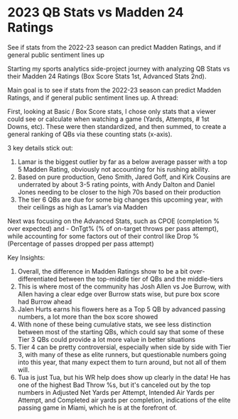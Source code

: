 # 2023 QB Stats vs Madden 24 Ratings
See if stats from the 2022-23 season can predict Madden Ratings, and if general public sentiment lines up

Starting my sports analytics side-project journey with analyzing QB Stats vs their Madden 24 Ratings (Box Score Stats 1st, Advanced Stats 2nd). 

Main goal is to see if stats from the 2022-23 season can predict Madden Ratings, and if general public sentiment lines up. A thread:

First, looking at Basic / Box Score stats, I chose only stats that a viewer could see or calculate when watching a game (Yards, Attempts, # 1st Downs, etc). These were then standardized, and then summed, to create a general ranking of QBs via these counting stats (x-axis). 

3 key details stick out: 
1. Lamar is the biggest outlier by far as a below average passer with a top 5 Madden Rating, obviously not accounting for his rushing ability. 
2. Based on pure production, Geno Smith, Jared Goff, and Kirk Cousins are underrated by about 3-5 rating points, with Andy Dalton and Daniel Jones needing to be closer to the high 70s based on their production 
3. The tier 6 QBs are due for some big changes this upcoming year, with their ceilings as high as Lamar’s via Madden


Next was focusing on the Advanced Stats, such as CPOE (completion % over expected) and - OnTgt% (% of on-target throws per pass attempt), while accounting for some factors out of their control like Drop % (Percentage of passes dropped per pass attempt) 

Key Insights:
1. Overall, the difference in Madden Ratings show to be a bit over-differentiated between the top-middle tier of QBs and the middle-tiers
2. This is where most of the community has Josh Allen vs Joe Burrow, with Allen having a clear edge over Burrow stats wise, but pure box score had Burrow ahead
3. Jalen Hurts earns his flowers here as a Top 5 QB by advanced passing numbers, a lot more than the box score showed
4. With none of these being cumulative stats, we see less distinction between most of the starting QBs, which could say that some of these Tier 3 QBs could provide a lot more value in better situations
5. Tier 4 can be pretty controversial, especially when side by side with Tier 3, with many of these as elite runners, but questionable numbers going into this year, that many expect them to turn around, but not all of them will.
6. Tua is just Tua, but his WR help does show up clearly in the data! He has one of the highest Bad Throw %s, but it's canceled out by the top numbers in Adjusted Net Yards per Attempt, Intended Air Yards per Attempt, and Completed air yards per completion, indications of the elite passing game in Miami, which he is at the forefront of.
